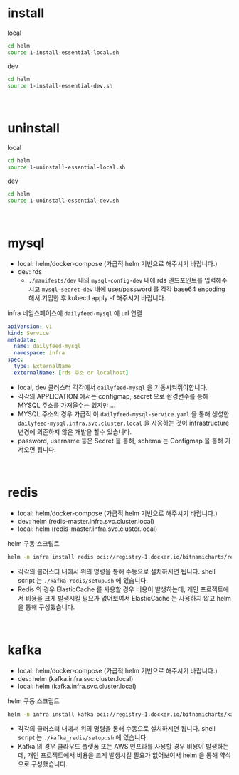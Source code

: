 # install
local
```bash
cd helm
source 1-install-essential-local.sh
```

dev
```bash
cd helm
source 1-install-essential-dev.sh
```
<br/>

# uninstall
local
```bash
cd helm
source 1-uninstall-essential-local.sh
```

dev
```bash
cd helm
source 1-uninstall-essential-dev.sh
```
<br/>


# mysql
- local: helm/docker-compose (가급적 helm 기반으로 해주시기 바랍니다.)
- dev: rds
  - `./manifests/dev` 내의 `mysql-config-dev` 내에 rds 엔드포인트를 입력해주시고 `mysql-secret-dev` 내에 user/password 를 각각 base64 encoding 해서 기입한 후 kubectl apply -f 해주시기 바랍니다. 

infra 네임스페이스에 `dailyfeed-mysql` 에 url 연결
```yaml
apiVersion: v1
kind: Service
metadata:
  name: dailyfeed-mysql
  namespace: infra
spec:
  type: ExternalName
  externalName: [rds 주소 or localhost]
```
- local, dev 클러스터 각각에서 `dailyfeed-mysql` 을 기동시켜줘야합니다. 
- 각각의 APPLICATION 에서는 configmap, secret 으로 환경변수를 통해 MYSQL 주소를 가져올수는 있지만 ... 
- MYSQL 주소의 경우 가급적 이 `dailyfeed-mysql-service.yaml` 을 통해 생성한 `dailyfeed-mysql.infra.svc.cluster.local` 을 사용하는 것이 infrastructure 변경에 의존하지 않은 개발을 할수 있습니다.
- password, username 등은 Secret 을 통해, schema 는 Configmap 을 통해 가져오면 됩니다.

<br/>

# redis
- local: helm/docker-compose (가급적 helm 기반으로 해주시기 바랍니다.)
- dev: helm (redis-master.infra.svc.cluster.local)
- local: helm (redis-master.infra.svc.cluster.local)

helm 구동 스크립트
```sh
helm -n infra install redis oci://registry-1.docker.io/bitnamicharts/redis --set architecture=standalone --set auth.enabled=false --set master.persistence.enabled=false
```
- 각각의 클러스터 내에서 위의 명령을 통해 수동으로 설치하시면 됩니다. shell script 는 `./kafka_redis/setup.sh` 에 있습니다.
- Redis 의 경우 ElasticCache 를 사용할 경우 비용이 발생하는데, 개인 프로젝트에서 비용을 크게 발생시킬 필요가 없어보여서 ElasticCache 는 사용하지 않고 helm 을 통해 구성했습니다.

<br/>

# kafka
- local: helm/docker-compose (가급적 helm 기반으로 해주시기 바랍니다.)
- dev: helm (kafka.infra.svc.cluster.local)
- local: helm (kafka.infra.svc.cluster.local)

helm 구동 스크립트
```sh
helm -n infra install kafka oci://registry-1.docker.io/bitnamicharts/kafka --set controller.replicaCount=3  --set sasl.client.passwords=kafkakafka123! --set controller.persistence.enabled=false --set broker.persistence.enabled=false
```
- 각각의 클러스터 내에서 위의 명령을 통해 수동으로 설치하시면 됩니다. shell script 는 `./kafka_redis/setup.sh` 에 있습니다.
- Kafka 의 경우 클라우드 플랫폼 또는 AWS 인프라를 사용할 경우 비용이 발생하는데, 개인 프로젝트에서 비용을 크게 발생시킬 필요가 없어보여서 helm 을 통해 약식으로 구성했습니다.
<br/>

